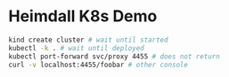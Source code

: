 # Heimdall K8s Demo

```bash
kind create cluster # wait until started
kubectl -k . # wait until deployed
kubectl port-forward svc/proxy 4455 # does not return
curl -v localhost:4455/foobar # other console
```